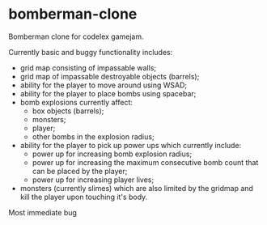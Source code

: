 # bomberman-clone

Bomberman clone for codelex gamejam.

Currently basic and buggy functionality includes:

- grid map consisting of impassable walls;
- grid map of impassable destroyable objects (barrels);
- ability for the player to move around using WSAD;
- ability for the player to place bombs using spacebar;
- bomb explosions currently affect:
  - box objects (barrels);
  - monsters;
  - player;
  - other bombs in the explosion radius;
- ability for the player to pick up power ups which currently include:
  - power up for increasing bomb explosion radius;
  - power up for increasing the maximum consecutive bomb count that can be placed by the player;
  - power up for increasing player lives;
- monsters (currently slimes) which are also limited by the gridmap and kill the player upon touching it's body.

Most immediate bug 
